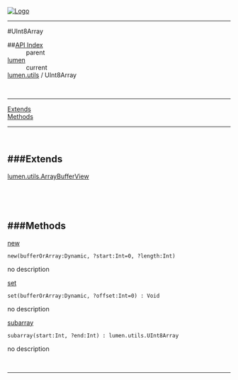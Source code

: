 
[![Logo](../../../images/logo.png)](../../../index.html)

---

#UInt8Array


##[API Index](../../../api/index.html#lumen.utils)   
&emsp;&emsp;&emsp;parent    
[lumen](../)     
&emsp;&emsp;&emsp;current    
[lumen.utils](./) / UInt8Array

<br/>

---


[Extends](#Extends)   
[Methods](#Methods)   


---

&nbsp;   

<a class="lift" name="Extends" ></a>
###Extends   
---
<a class="lift" name="lumen.utils.ArrayBufferView" href="{{{rel_path}}}api/lumen/utils.ArrayBufferView.html">lumen.utils.ArrayBufferView</a>

&nbsp;   

&nbsp;   

<a class="lift" name="Methods" ></a>
###Methods   
---
<a class="lift" name="new" href="#new">new</a>



`new(bufferOrArray:Dynamic, ?start:Int=0, ?length:Int) `

<span class="small_desc_flat"> no description </span>   

<a class="lift" name="set" href="#set">set</a>



`set(bufferOrArray:Dynamic, ?offset:Int=0) : Void`

<span class="small_desc_flat"> no description </span>   

<a class="lift" name="subarray" href="#subarray">subarray</a>



`subarray(start:Int, ?end:Int) : lumen.utils.UInt8Array`

<span class="small_desc_flat"> no description </span>   



&nbsp;
&nbsp;
&nbsp;

---  


&nbsp;   
&nbsp;   